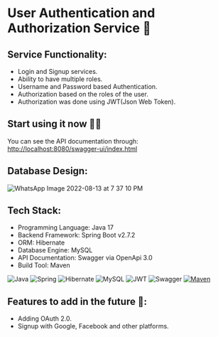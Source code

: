 # User Authentication and Authorization Service 🚀

## Service Functionality:

- Login and Signup services.
- Ability to have multiple roles.
- Username and Password based Authentication.
- Authorization based on the roles of the user.
- Authorization was done using JWT(Json Web Token).

## **Start using it now** 🚀🚀
You can see the API documentation through: [http://localhost:8080/swagger-ui/index.html](http://localhost:8080/swagger-ui/index.html)


## Database Design:
![WhatsApp Image 2022-08-13 at 7 37 10 PM](https://user-images.githubusercontent.com/58389695/184504844-f5d7a3d2-9068-4b06-b43b-74bf4e6337ee.jpeg)

## Tech Stack:
- Programming Language: Java 17
- Backend Framework: Spring Boot v2.7.2
- ORM: Hibernate 
- Database Engine: MySQL
- API Documentation: Swagger via OpenApi 3.0
- Build Tool: Maven


![Java](https://img.shields.io/badge/java-%23ED8B00.svg?style=for-the-badge&logo=java&logoColor=white)
![Spring](https://img.shields.io/badge/spring-%236DB33F.svg?style=for-the-badge&logo=spring&logoColor=white)
![Hibernate](https://img.shields.io/badge/Hibernate-59666C?style=for-the-badge&logo=Hibernate&logoColor=white)
![MySQL](https://img.shields.io/badge/mysql-%2300f.svg?style=for-the-badge&logo=mysql&logoColor=white)
![JWT](https://img.shields.io/badge/JWT-black?style=for-the-badge&logo=JSON%20web%20tokens)
![Swagger](https://img.shields.io/badge/-Swagger-%23Clojure?style=for-the-badge&logo=swagger&logoColor=white)
[![Maven](https://badgen.net/badge/icon/maven?icon=maven&label)](https://https://maven.apache.org/)


## **Features to add in the future** 🚀:
- Adding OAuth 2.0.
- Signup with Google, Facebook and other platforms.
